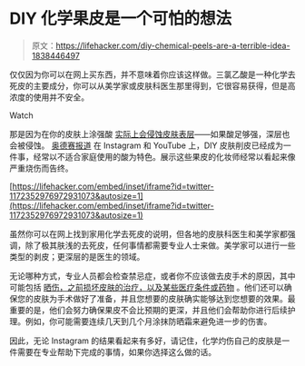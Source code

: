 # DIY 化学果皮是一个可怕的想法

> 原文：<https://lifehacker.com/diy-chemical-peels-are-a-terrible-idea-1838446497>

仅仅因为你可以在网上买东西，并不意味着你应该这样做。三氯乙酸是一种化学去死皮的主要成分，你可以从美学家或皮肤科医生那里得到，它很容易获得，但是高浓度的使用并不安全。

Watch

那是因为在你的皮肤上涂强酸 [实际上会侵蚀皮肤表层](https://labmuffin.com/fact-check-friday-what-is-a-chemical-peel/)——如果酸足够强，深层也会被侵蚀。 [奥德赛报道](https://www.theodysseyonline.com/diy-chemical-peel) 在 Instagram 和 YouTube 上，DIY 皮肤削皮已经成为一件事，经常以不适合家庭使用的酸为特色。展示这些果皮的化妆师经常以看起来像严重烧伤而告终。

 [https://lifehacker.com/embed/inset/iframe?id=twitter-1172352976972931073&autosize=1](https://lifehacker.com/embed/inset/iframe?id=twitter-1172352976972931073&autosize=1) 

虽然你可以在网上找到家用化学去死皮的说明，但各地的皮肤科医生和美学家都强调，除了极其肤浅的去死皮，任何事情都需要专业人士来做。美学家可以进行一些类型的剥皮；更深层的是医生的领域。

无论哪种方式，专业人员都会检查禁忌症，或者你不应该做去皮手术的原因，其中可能包括 [晒伤，之前损坏皮肤的治疗，以及某些医疗条件或药物](http://www.lincolnsquareskincare.com/contraindications---aftercare-1.html) 。他们还可以确保您的皮肤为手术做好了准备，并且您想要的皮肤确实能够达到您想要的效果。最重要的是，他们会努力确保果皮不会比预期的更深，并且他们会帮助你进行后续护理。例如，你可能需要连续几天到几个月涂抹防晒霜来避免进一步的伤害。

因此，无论 Instagram 的结果看起来有多好，请记住，化学灼伤自己的皮肤是一件需要在专业帮助下完成的事情，如果你选择这么做的话。